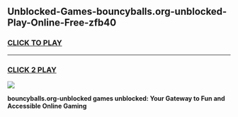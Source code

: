 
## Unblocked-Games-bouncyballs.org-unblocked-Play-Online-Free-zfb40
<h3>
<a href="https://premium76.site?title=bouncyballs.org-unblocked&ref=26A">CLICK TO PLAY</a></h3>
<hr>

<h3>
<a href="https://premium76.site?title=bouncyballs.org-unblocked&ref=26A">CLICK 2 PLAY</a>
  
</h3>

<a href="https://premium76.site?title=bouncyballs.org-unblocked&ref=26A"><img src="https://clearcache.store/games.png"></a>


**bouncyballs.org-unblocked games unblocked: Your Gateway to Fun and Accessible Online Gaming**
